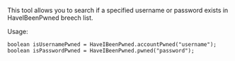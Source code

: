 This tool allows you to search if a specified username or password exists in HaveIBeenPwned breech list.

Usage:

```
boolean isUsernamePwned = HaveIBeenPwned.accountPwned("username");
boolean isPasswordPwned = HaveIBeenPwned.pwned("password");
```
